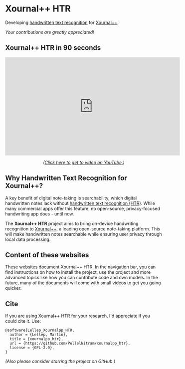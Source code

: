 # Xournal++ HTR

Developing [handwritten text recognition](https://en.wikipedia.org/wiki/Handwriting_recognition) for [Xournal++](https://github.com/xournalpp/xournalpp).

*Your contributions are greatly appreciated!*

## Xournal++ HTR in 90 seconds

<div align="center">

<iframe width="560" height="315" src="https://www.youtube.com/embed/boXm7lPFSRQ?si=Yg8tLBs-_1BtQKrU" title="YouTube video player" frameborder="0" allow="accelerometer; autoplay; clipboard-write; encrypted-media; gyroscope; picture-in-picture; web-share" referrerpolicy="strict-origin-when-cross-origin" allowfullscreen></iframe>

<br>

<i>(<a href="https://www.youtube.com/watch?v=boXm7lPFSRQ?utm_source=docs&utm_medium=docs&utm_campaign=docs">Click here to get to video on YouTube.</a>)</i>

</div>

## Why Handwritten Text Recognition for Xournal++?

A key benefit of digital note-taking is searchability, which digital handwritten notes lack
without [handwritten text recognition (HTR)](https://en.wikipedia.org/wiki/Handwriting_recognition).
While many commercial apps offer this feature, no open-source, privacy-focused handwriting
app does - until now.

The **Xournal++ HTR** project aims to bring on-device handwriting recognition to
[Xournal++](https://xournalpp.github.io/), a leading open-source note-taking platform.
This will make handwritten notes searchable while ensuring user privacy through local data
processing.

## Content of these websites

These websites document Xournal++ HTR. In the navigation bar, you can find instructions on
how to install the project, use the project and more advanced topics like how you can contribute
code and own models. In the future, many of the documents will come with small videos to get you going quicker.

<!-- To assist you in training your own models, Xournal++ HTR comes with many helper functions and -->
<!-- convenience code infrastructure. -->

## Cite

If you are using Xournal++ HTR for your research, I'd appreciate if you could cite it. Use:

```
@software{Lellep_Xournalpp_HTR,
  author = {Lellep, Martin},
  title = {xournalpp_htr},
  url = {https://github.com/PellelNitram/xournalpp_htr},
  license = {GPL-2.0},
}
```

*(Also please consider starring the project on GitHub.)*